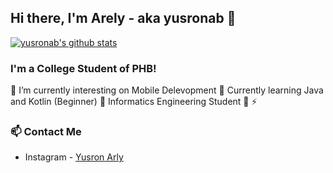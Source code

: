## Hi there, I'm Arely - aka yusronab 👋

[![yusronab's github stats](https://github-readme-stats.vercel.app/api?username=yusronab)](https://github.com/yusronab/yusronab)

### I'm a College Student of PHB!
 🔭 I’m currently interesting on Mobile Delevopment
 🌱 Currently learning Java and Kotlin (Beginner)
 👯 Informatics Engineering Student
 🥅 
 ⚡ 

### 📫 Contact Me
- Instagram - [Yusron Arly](https://instagram.com/yusr0nab)
